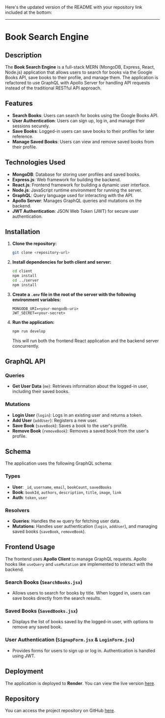 Here's the updated version of the README with your repository link included at the bottom:

---

# **Book Search Engine**

## **Description**
The **Book Search Engine** is a full-stack MERN (MongoDB, Express, React, Node.js) application that allows users to search for books via the Google Books API, save books to their profile, and manage them. The application is refactored to use GraphQL with Apollo Server for handling API requests instead of the traditional RESTful API approach.

## **Features**
- **Search Books**: Users can search for books using the Google Books API.
- **User Authentication**: Users can sign up, log in, and manage their sessions securely.
- **Save Books**: Logged-in users can save books to their profiles for later reference.
- **Manage Saved Books**: Users can view and remove saved books from their profile.
  
## **Technologies Used**
- **MongoDB**: Database for storing user profiles and saved books.
- **Express.js**: Web framework for building the backend.
- **React.js**: Frontend framework for building a dynamic user interface.
- **Node.js**: JavaScript runtime environment for running the server.
- **GraphQL**: Query language used for interacting with the API.
- **Apollo Server**: Manages GraphQL queries and mutations on the backend.
- **JWT Authentication**: JSON Web Token (JWT) for secure user authentication.

## **Installation**

1. **Clone the repository:**
   ```bash
   git clone <repository-url>
   ```

2. **Install dependencies for both client and server:**
   ```bash
   cd client
   npm install
   cd ../server
   npm install
   ```

3. **Create a `.env` file in the root of the server with the following environment variables:**
   ```env
   MONGODB_URI=<your-mongodb-uri>
   JWT_SECRET=<your-secret>
   ```

4. **Run the application:**
   ```bash
   npm run develop
   ```

   This will run both the frontend React application and the backend server concurrently.

## **GraphQL API**

### **Queries**
- **Get User Data** (`me`): Retrieves information about the logged-in user, including their saved books.

### **Mutations**
- **Login User** (`login`): Logs in an existing user and returns a token.
- **Add User** (`addUser`): Registers a new user.
- **Save Book** (`saveBook`): Saves a book to the user's profile.
- **Remove Book** (`removeBook`): Removes a saved book from the user's profile.

## **Schema**
The application uses the following GraphQL schema:

### **Types**
- **User**: `_id`, `username`, `email`, `bookCount`, `savedBooks`
- **Book**: `bookId`, `authors`, `description`, `title`, `image`, `link`
- **Auth**: `token`, `user`

### **Resolvers**
- **Queries**: Handles the `me` query for fetching user data.
- **Mutations**: Handles user authentication (`login`, `addUser`), and managing saved books (`saveBook`, `removeBook`).

## **Frontend Usage**
The frontend uses **Apollo Client** to manage GraphQL requests. Apollo hooks like `useQuery` and `useMutation` are implemented to interact with the backend.

### **Search Books** (`SearchBooks.jsx`)
- Allows users to search for books by title. When logged in, users can save books directly from the search results.

### **Saved Books** (`SavedBooks.jsx`)
- Displays the list of books saved by the logged-in user, with options to remove any saved book.

### **User Authentication** (`SignupForm.jsx` & `LoginForm.jsx`)
- Provides forms for users to sign up or log in. Authentication is handled using JWT.

## **Deployment**
The application is deployed to **Render**. You can view the live version [here](#).

## **Repository**
You can access the project repository on GitHub [here](https://github.com/fredonyjr/book-search-engine).

